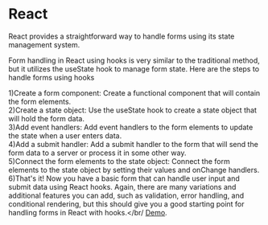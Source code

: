 # React
React provides a straightforward way to handle forms using its state management system.

Form handling in React using hooks is very similar to the traditional method, but it utilizes the useState hook to manage form state. Here are the steps to
handle forms using hooks

1)Create a form component: Create a functional component that will contain the form elements.</br>
2)Create a state object: Use the useState hook to create a state object that will hold the form data.</br>
3)Add event handlers: Add event handlers to the form elements to update the state when a user enters data.</br>
4)Add a submit handler: Add a submit handler to the form that will send the form data to a server or process it in some other way.</br>
5)Connect the form elements to the state object: Connect the form elements to the state object by setting their values and onChange handlers.</br>
6)That's it! Now you have a basic form that can handle user input and submit data using React hooks. Again, there are many variations and additional
features you can add, such as validation, error handling, and conditional rendering, but this should give you a good starting point for handling forms
in React with hooks.</br/
[Demo](https://stackblitz.com/edit/react-fbjbuv?file=src%2FApp.js,public%2Findex.html,src%2FForm.js).









